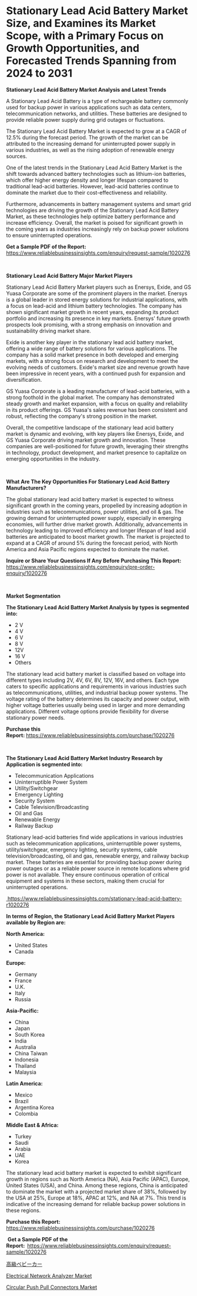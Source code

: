 <p><h1>Stationary Lead Acid Battery Market Size, and Examines its Market Scope, with a Primary Focus on Growth Opportunities, and Forecasted Trends Spanning from 2024 to 2031</h1></p><p><strong>Stationary Lead Acid Battery Market Analysis and Latest Trends</strong></p>
<p><p>A Stationary Lead Acid Battery is a type of rechargeable battery commonly used for backup power in various applications such as data centers, telecommunication networks, and utilities. These batteries are designed to provide reliable power supply during grid outages or fluctuations.</p><p>The Stationary Lead Acid Battery Market is expected to grow at a CAGR of 12.5% during the forecast period. The growth of the market can be attributed to the increasing demand for uninterrupted power supply in various industries, as well as the rising adoption of renewable energy sources.</p><p>One of the latest trends in the Stationary Lead Acid Battery Market is the shift towards advanced battery technologies such as lithium-ion batteries, which offer higher energy density and longer lifespan compared to traditional lead-acid batteries. However, lead-acid batteries continue to dominate the market due to their cost-effectiveness and reliability.</p><p>Furthermore, advancements in battery management systems and smart grid technologies are driving the growth of the Stationary Lead Acid Battery Market, as these technologies help optimize battery performance and increase efficiency. Overall, the market is poised for significant growth in the coming years as industries increasingly rely on backup power solutions to ensure uninterrupted operations.</p></p>
<p><strong>Get a Sample PDF of the Report:&nbsp;</strong> <a href="https://www.reliablebusinessinsights.com/enquiry/request-sample/1020276">https://www.reliablebusinessinsights.com/enquiry/request-sample/1020276</a></p>
<p>&nbsp;</p>
<p><strong>Stationary Lead Acid Battery Major Market Players</strong></p>
<p><p>Stationary Lead Acid Battery Market players such as Enersys, Exide, and GS Yuasa Corporate are some of the prominent players in the market. Enersys is a global leader in stored energy solutions for industrial applications, with a focus on lead-acid and lithium battery technologies. The company has shown significant market growth in recent years, expanding its product portfolio and increasing its presence in key markets. Enersys' future growth prospects look promising, with a strong emphasis on innovation and sustainability driving market share.</p><p>Exide is another key player in the stationary lead acid battery market, offering a wide range of battery solutions for various applications. The company has a solid market presence in both developed and emerging markets, with a strong focus on research and development to meet the evolving needs of customers. Exide's market size and revenue growth have been impressive in recent years, with a continued push for expansion and diversification.</p><p>GS Yuasa Corporate is a leading manufacturer of lead-acid batteries, with a strong foothold in the global market. The company has demonstrated steady growth and market expansion, with a focus on quality and reliability in its product offerings. GS Yuasa's sales revenue has been consistent and robust, reflecting the company's strong position in the market.</p><p>Overall, the competitive landscape of the stationary lead acid battery market is dynamic and evolving, with key players like Enersys, Exide, and GS Yuasa Corporate driving market growth and innovation. These companies are well-positioned for future growth, leveraging their strengths in technology, product development, and market presence to capitalize on emerging opportunities in the industry.</p></p>
<p>&nbsp;</p>
<p><strong>What Are The Key Opportunities For Stationary Lead Acid Battery Manufacturers?</strong></p>
<p><p>The global stationary lead acid battery market is expected to witness significant growth in the coming years, propelled by increasing adoption in industries such as telecommunications, power utilities, and oil & gas. The growing demand for uninterrupted power supply, especially in emerging economies, will further drive market growth. Additionally, advancements in technology leading to improved efficiency and longer lifespan of lead acid batteries are anticipated to boost market growth. The market is projected to expand at a CAGR of around 5% during the forecast period, with North America and Asia Pacific regions expected to dominate the market.</p></p>
<p><strong>Inquire or Share Your Questions If Any Before Purchasing This Report:</strong> <a href="https://www.reliablebusinessinsights.com/enquiry/pre-order-enquiry/1020276">https://www.reliablebusinessinsights.com/enquiry/pre-order-enquiry/1020276</a></p>
<p>&nbsp;</p>
<p><strong>Market Segmentation</strong></p>
<p><strong>The Stationary Lead Acid Battery Market Analysis by types is segmented into:</strong></p>
<p><ul><li>2 V</li><li>4 V</li><li>6 V</li><li>8 V</li><li>12V</li><li>16 V</li><li>Others</li></ul></p>
<p><p>The stationary lead acid battery market is classified based on voltage into different types including 2V, 4V, 6V, 8V, 12V, 16V, and others. Each type caters to specific applications and requirements in various industries such as telecommunications, utilities, and industrial backup power systems. The voltage rating of the battery determines its capacity and power output, with higher voltage batteries usually being used in larger and more demanding applications. Different voltage options provide flexibility for diverse stationary power needs.</p></p>
<p><strong>Purchase this Report:&nbsp;</strong><a href="https://www.reliablebusinessinsights.com/purchase/1020276">https://www.reliablebusinessinsights.com/purchase/1020276</a></p>
<p>&nbsp;</p>
<p><strong>The Stationary Lead Acid Battery Market Industry Research by Application is segmented into:</strong></p>
<p><ul><li>Telecommunication Applications</li><li>Uninterruptible Power System</li><li>Utility/Switchgear</li><li>Emergency Lighting</li><li>Security System</li><li>Cable Television/Broadcasting</li><li>Oil and Gas</li><li>Renewable Energy</li><li>Railway Backup</li></ul></p>
<p><p>Stationary lead-acid batteries find wide applications in various industries such as telecommunication applications, uninterruptible power systems, utility/switchgear, emergency lighting, security systems, cable television/broadcasting, oil and gas, renewable energy, and railway backup market. These batteries are essential for providing backup power during power outages or as a reliable power source in remote locations where grid power is not available. They ensure continuous operation of critical equipment and systems in these sectors, making them crucial for uninterrupted operations.</p></p>
<p><a href="https://www.reliablebusinessinsights.com/stationary-lead-acid-battery-r1020276">&nbsp;https://www.reliablebusinessinsights.com/stationary-lead-acid-battery-r1020276</a></p>
<p><strong>In terms of Region, the Stationary Lead Acid Battery Market Players available by Region are:</strong></p>
<p>
    <p> <strong> North America: </strong>
        <ul>
            <li>United States</li>
            <li>Canada</li>
        </ul>
        </p> 
    <p> <strong> Europe: </strong>
        <ul>
            <li>Germany</li>
            <li>France</li>
            <li>U.K.</li>
            <li>Italy</li>
            <li>Russia</li>
        </ul>
        </p> 
    <p> <strong> Asia-Pacific: </strong>
        <ul>
            <li>China</li>
            <li>Japan</li>
            <li>South Korea</li>
            <li>India</li>
            <li>Australia</li>
            <li>China Taiwan</li>
            <li>Indonesia</li>
            <li>Thailand</li>
            <li>Malaysia</li>
        </ul>
        </p> 
    <p> <strong> Latin America: </strong>
        <ul>
            <li>Mexico</li>
            <li>Brazil</li>
            <li>Argentina Korea</li>
            <li>Colombia</li>
        </ul>
        </p> 
    <p> <strong> Middle East & Africa: </strong>
        <ul>
            <li>Turkey</li>
            <li>Saudi</li>
            <li>Arabia</li>
            <li>UAE</li>
            <li>Korea</li>
        </ul>
    </p>
    </p>
<p><p>The stationary lead acid battery market is expected to exhibit significant growth in regions such as North America (NA), Asia Pacific (APAC), Europe, United States (USA), and China. Among these regions, China is anticipated to dominate the market with a projected market share of 38%, followed by the USA at 25%, Europe at 18%, APAC at 12%, and NA at 7%. This trend is indicative of the increasing demand for reliable backup power solutions in these regions.</p></p>
<p><strong>Purchase this Report: </strong><a href="https://www.reliablebusinessinsights.com/purchase/1020276">https://www.reliablebusinessinsights.com/purchase/1020276</a></p>
<p>&nbsp;<strong>Get a Sample PDF of the Report:&nbsp;&nbsp;</strong><a href="https://www.reliablebusinessinsights.com/enquiry/request-sample/1020276">https://www.reliablebusinessinsights.com/enquiry/request-sample/1020276</a></p>
<p><strong></strong></p>
<p><p><a href="https://github.com/TerrellConn/Market-Research-Report-List-1/blob/main/2904660149331.md">高級ベビーカー</a></p><p><a href="https://github.com/ChiragRp1/Market-Research-Report-List-5/blob/main/electrical-network-analyzer-market.md">Electrical Network Analyzer Market</a></p><p><a href="https://github.com/rakibtthstu9900/Market-Research-Report-List-1/blob/main/circular-push-pull-connectors-market.md">Circular Push Pull Connectors Market</a></p></p>